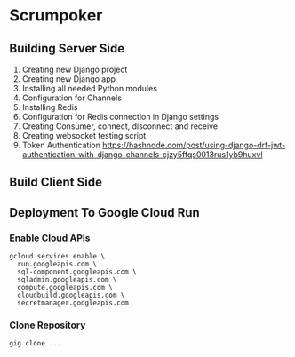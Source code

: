# Scrumpoker


## Building Server Side

1. Creating new Django project
2. Creating new Django app
3. Installing all needed Python modules
4. Configuration for Channels
5. Installing Redis
6. Configuration for Redis connection in Django settings
7. Creating Consumer, connect, disconnect and receive
8. Creating websocket testing script
9. Token Authentication https://hashnode.com/post/using-django-drf-jwt-authentication-with-django-channels-cjzy5ffqs0013rus1yb9huxvl


## Build Client Side


## Deployment To Google Cloud Run

### Enable Cloud APIs
```
gcloud services enable \
  run.googleapis.com \
  sql-component.googleapis.com \
  sqladmin.googleapis.com \
  compute.googleapis.com \
  cloudbuild.googleapis.com \
  secretmanager.googleapis.com
```

### Clone Repository
```
gig clone ...
```

### 